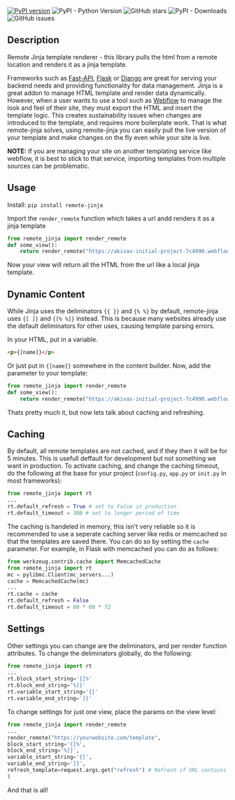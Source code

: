 [![PyPI version](https://badge.fury.io/py/remote-jinja.svg)](https://badge.fury.io/py/remote-jinja) ![PyPI - Python Version](https://img.shields.io/pypi/pyversions/remote-jinja.svg)
![GitHub stars](https://img.shields.io/github/stars/akiva10b/remote-jinja.svg) ![PyPI - Downloads](https://img.shields.io/pypi/dm/remote-jinja.svg) ![GitHub issues](https://img.shields.io/github/issues/akiva10b/remote-jinja.svg)

## Description

Remote Jinja template renderer - this library pulls the html from a remote location and renders it as a jinja template.

Frameworks such as [Fast-API](https://fastapi.tiangolo.com/), [Flask](https://flask.palletsprojects.com/en/2.1.x/) or [Django](https://www.djangoproject.com/) are great for serving your backend needs and providing functionality for data management. Jinja is a great addon to manage HTML template and render data dynamically. However, when a user wants to use a tool such as [Webflow](http://webflow.io/) to manage the look and feel of their site, they must export the HTML and insert the template logic. This creates sustainability issues when changes are introduced to the template, and requires more boilerplate work.
That is what remote-jinja solves, using remote-jinja you can easily pull the live version of your template and make changes on the fly even while your site is live.


**NOTE:** If you are managing your site on another templating service like webflow, it is best to stick to that service, importing templates from multiple sources can be problematic.

## Usage

Install: `pip install remote-jinja`

Import the `render_remote` function which takes a url andd renders it as a jinja template
```python
from remote_jinja import render_remote
def some_view():
    return render_remote("https://akivas-initial-project-7c4990.webflow.io/")
```

Now your view will return all the HTML from the url like a local jinja template.

## Dynamic Content

While Jinja uses the deliminators `{{ }}` and `{% %}` by default, remote-jinja uses `{[ ]}` and `{[% %]}` instead. This is because many websites already use the default deliminators for other uses, causing template parsing errors.

In your HTML, put in a variable.
```html
<p>{[name]}</p>
```
Or just put in `{[name]}` somewhere in the content builder. 
Now, add the parameter to your template:
```python
from remote_jinja import render_remote
def some_view():
    return render_remote("https://akivas-initial-project-7c4990.webflow.io/", name="Cool new site")
```
Thats pretty much it, but now lets talk about caching and refreshing.

## Caching

By default, all remote templates are not cached, and if they then it will be for 5 minutes. This is usefull deffault for development but not something we want in production. To activate caching, and change the caching timeout, do the following at the base for your project (`config.py`, `app.py` or `init.py` in most frameworks):
```python
from remote_jinja import rt
...
rt.default_refresh = True # set to False in production
rt.default_timeout = 300 # set to longer period of time
```
The caching is handeled in memory, this isn't very reliable so it is recommended to use a seperate caching server like redis or memcached so that the templates are saved there. You can do so by setting the `cache` parameter. For example, in Flask with memcached you can do as follows:
```python
from werkzeug.contrib.cache import MemcachedCache
from remote_jinja import rt
mc = pylibmc.Client(mc_servers...)
cache = MemcachedCache(mc)
...
rt.cache = cache
rt.default_refresh = False
rt.default_timeout = 60 * 60 * 72
```
## Settings
Other settings you can change are the deliminators, and per render function attributes. To change the deliminators globally, do the following:
```python
from remote_jinja import rt
...
rt.block_start_string='{[%'
rt.block_end_string='%]}'
rt.variable_start_string='{['
rt.variable_end_string=']}'
```

To change settings for just one view, place the params on the view level:
```python
from remote_jinja import render_remote
...
render_remote("https://yourwebsite.com/template",
block_start_string='{[%',
block_end_string='%]}',
variable_start_string='{[',
variable_end_string=']}',
refresh_template=request.args.get("refresh") # Refresh if URL contains param "refresh"
)
```
And that is all!

